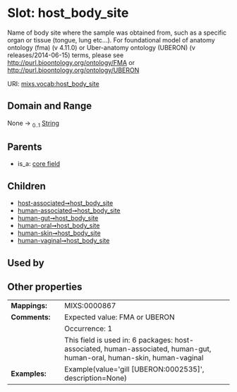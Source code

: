 
# Slot: host_body_site


Name of body site where the sample was obtained from, such as a specific organ or tissue (tongue, lung etc...). For foundational model of anatomy ontology (fma) (v 4.11.0) or Uber-anatomy ontology (UBERON) (v releases/2014-06-15) terms, please see http://purl.bioontology.org/ontology/FMA or http://purl.bioontology.org/ontology/UBERON

URI: [mixs.vocab:host_body_site](https://w3id.org/mixs/vocab/host_body_site)


## Domain and Range

None &#8594;  <sub>0..1</sub> [String](types/String.md)

## Parents

 *  is_a: [core field](core_field.md)

## Children

 *  [host-associated➞host_body_site](host_associated_host_body_site.md)
 *  [human-associated➞host_body_site](human_associated_host_body_site.md)
 *  [human-gut➞host_body_site](human_gut_host_body_site.md)
 *  [human-oral➞host_body_site](human_oral_host_body_site.md)
 *  [human-skin➞host_body_site](human_skin_host_body_site.md)
 *  [human-vaginal➞host_body_site](human_vaginal_host_body_site.md)

## Used by


## Other properties

|  |  |  |
| --- | --- | --- |
| **Mappings:** | | MIXS:0000867 |
| **Comments:** | | Expected value: FMA or UBERON |
|  | | Occurrence: 1 |
|  | | This field is used in: 6 packages: host-associated, human-associated, human-gut, human-oral, human-skin, human-vaginal |
| **Examples:** | | Example(value='gill [UBERON:0002535]', description=None) |

